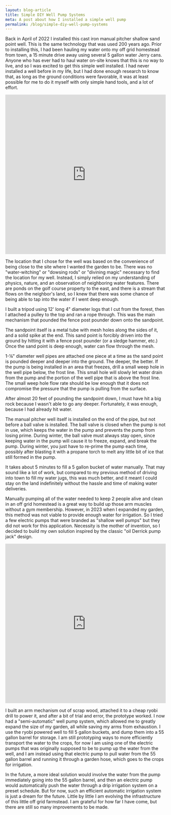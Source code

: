 ```yaml
---
layout: blog-article
title: Simple DIY Well Pump Systems
meta: A post about how I installed a simple well pump
permalink: /blog/simple-diy-well-pump-systems
---
```


<p>Back in April of 2022 I installed this cast iron manual pitcher shallow sand point well. This is the same technology that was used 200 years ago. Prior to installing this, I had been hauling my water onto my off grid homestead from town, a 15 minute drive away using several 5 gallon water Jerry cans. Anyone who has ever had to haul water on-site knows that this is no way to live, and so I was excited to get this simple well installed. I had never installed a well before in my life, but I had done enough research to know that, as long as the ground conditions were favorable, it was at least possible for me to do it myself with only simple hand tools, and a lot of effort.
</p>

<iframe width="100%" height="500px" src="https://www.youtube.com/embed/zC4pRyIfLpk" title="YouTube video player" frameborder="0" allow="accelerometer; autoplay; clipboard-write; encrypted-media; gyroscope; picture-in-picture; web-share" allowfullscreen></iframe>

<p>
The location that I chose for the well was based on the convenience of being close to the site where I wanted the garden to be. There was no "water-witching" or "dowsing rods" or "divining magic" necessary to find the location for my well. Instead, I simply relied on my understanding of physics, nature, and an observation of neighboring water features. There are ponds on the golf course property to the east, and there is a stream that flows on the neighbor's land, so I knew that there was some chance of being able to tap into the water if I went deep enough. 
</p>

<p>
I built a tripod using 12' long 4" diameter logs that I cut from the forest, then I attached a pulley to the top and ran a rope through. This was the main mechanism that pounded the fence post pounder down onto the sandpoint.
</p>

<p>
The sandpoint itself is a metal tube with mesh holes along the sides of it, and a solid spike at the end. This sand point is forcibly driven into the ground by hitting it with a fence post pounder (or a sledge hammer, etc.) Once the sand point is deep enough, water can flow through the mesh. 
</p>

<p>
1-¼" diameter well pipes are attached one piece at a time as the sand point is pounded deeper and deeper into the ground. The deeper, the better. If the pump is being installed in an area that freezes, drill a small weep hole in the well pipe below, the frost line. This small hole will slowly let water drain from the pump and the portion of the well pipe that is above the frost line. The small weep hole flow rate should be low enough that it does not compromise the pressure that the pump is pulling from the surface.
</p>

<p>
After almost 20 feet of pounding the sandpoint down, I must have hit a big rock because I wasn't able to go any deeper. Fortunately, it was enough, because I had already hit water.
</p>

<p>
The manual pitcher well itself is installed on the end of the pipe, but not before a ball valve is installed. The ball valve is closed when the pump is not in use, which keeps the water in the pump and prevents the pump from losing prime. During winter, the ball valve must always stay open, since keeping water in the pump will cause it to freeze, expand, and break the pump. During winter, you just have to re-prime the pump each time, possibly after blasting it with a propane torch to melt any little bit of ice that still formed in the pump.
</p>

<p>
It takes about 5 minutes to fill a 5 gallon bucket of water manually. That may sound like a lot of work, but compared to my previous method of driving into town to fill my water jugs, this was much better, and it meant I could stay on the land indefinitely without the hassle and time of making water deliveries.
</p>

<p>
Manually pumping all of the water needed to keep 2 people alive and clean in an off grid homestead is a great way to build up those arm muscles without a gym membership. However, in 2023 when I expanded my garden, this method was not viable to provide enough water for irrigation. So I tried a few electric pumps that were branded as "shallow well pumps" but they did not work for this application. Necessity is the mother of invention, so I decided to build my own solution inspired by the classic "oil Derrick pump jack" design.
</p>

<iframe width="100%" height="500px" src="https://www.youtube.com/embed/ruXuVqSv7SU" title="YouTube video player" frameborder="0" allow="accelerometer; autoplay; clipboard-write; encrypted-media; gyroscope; picture-in-picture; web-share" allowfullscreen></iframe>

<p>
I built an arm mechanism out of scrap wood, attached it to a cheap ryobi drill to power it, and after a bit of trial and error, the prototype worked. I now had a "semi-automatic" well pump system, which allowed me to greatly expand the size of my garden, all while saving my arms from exhaustion. I use the ryobi powered well to fill 5 gallon buckets, and dump them into a 55 gallon barrel for storage. I am still prototyping ways to more efficiently transport the water to the crops, for now I am using one of the electric pumps that was originally supposed to be to pump up the water from the well, and I am instead using that electric pump to pull water from the 55 gallon barrel and running it through a garden hose, which goes to the crops for irrigation. 
</p>

<p>
In the future, a more ideal solution would involve the water from the pump immediately going into the 55 gallon barrel, and then an electric pump would automatically push the water through a drip irrigation system on a preset schedule. But for now, such an efficient automatic irrigation system is just a dream for the future. Little by little I am evolving the infrastructure of this little off grid farmstead. I am grateful for how far I have come, but there are still so many improvements to be made.
</p>
